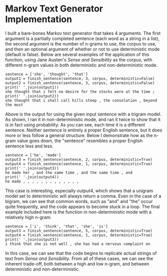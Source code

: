 # Markov Text Generator Implementation

I built a bare-bones Markov text generator that takes 4 arguments. The first argument is a partially completed sentence (each word as a string in a list), the second argument is the number of n-grams to use, the corpus to use, and then an optional argument of whether or not to use deterministic mode (default is false). Below are several examples of the application of this function, using Jane Austen's *Sense and Sensibility* as the corpus, with different n-gram values in both deterministic and non-deterministic mode.

```{python}
sentence = ['she', 'thought', 'that']
output1 = finish_sentence(sentence, 3, corpus, deterministic=False)
output2 = finish_sentence(sentence, 3, corpus, deterministic=False)
print(' '.join(output1))
she thought that i felt no desire for the stocks were at the time ;
print(' '.join(output2))
she thought that i shall call hills steep , the consolation , beyond the most
```

Above is the output for using the given input sentence with a trigram model. As shown, I ran it in non-deterministic mode, and ran it twice to show that it is in fact using probability. As you can see, each time it is a different sentence. Neither sentence is entirely a proper English sentence, but it does more or less follow a general structure. Below I demonstrate how as the n-gram value goes down, the "sentence" resembles a proper English sentence less and less.

```{python}
sentence = ['he', 'made']
output3 = finish_sentence(sentence, 2, corpus, deterministic=True)
output4 = finish_sentence(sentence, 1, corpus, deterministic=True)
print(' '.join(output3))
he made her , and the same time , and the same time , and
print(' '.join(output4))
he made , , , , , , , , , , , , ,
```

This case is interesting, especially $output4$, which shows that a unigram model set to deterministic will always return a comma. Even in the case of a bigram, we can see that common words, such as "and" and "the" occur quite frequently, and the code appears to become stuck in a loop. The final example included here is the function in non-deterministic mode with a relatively high n-gram.

```{python}
sentence = ['i', 'think', 'that', 'she', 'is']
output3 = finish_sentence(sentence, 5, corpus, deterministic=True)
output4 = finish_sentence(sentence, 1, corpus, deterministic=True)
print(' '.join(output3))
i think that she is not well , she has had a nervous complaint on
```

In this case, we can see that the code begins to replicate actual strings of text from *Sense and Sensibility*. From all of these cases, we can see the inherent trade-off, both between a high and low n-gram, and between deterministic and non-deterministic.

